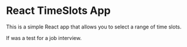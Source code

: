 # React TimeSlots App

This is a simple React app that allows you to select a range of time slots.

If was a test for a job interview.
